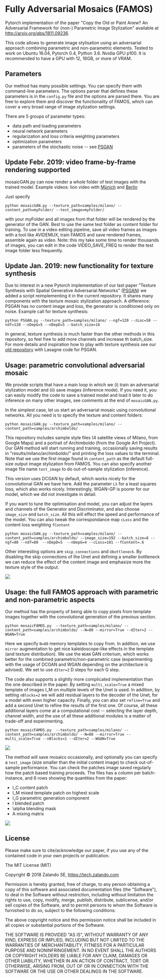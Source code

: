 # Fully Adversarial Mosaics (FAMOS)

Pytorch implementation of the paper "Copy the Old or Paint Anew? An Adversarial Framework
for (non-) Parametric Image Stylization" available at http://arxiv.org/abs/1811.09236.

This code allows to generate image stylisation using an adversarial approach combining parametric and non-parametric elements.
Tested to work on Ubuntu 16.04, Pytorch 0.4, Python 3.6. Nvidia GPU p100. It is recommended to have a GPU with 12, 16GB, or more of VRAM.


## Parameters
Our method has many possible settings. You can specify them with command-line parameters. The options parser that defines these parameters is in the `config.py` file and the options are parsed there.
You are free to explore them and discover the functionality of FAMOS, which can cover a very broad range of image stylization settings.

There are 5 groups of parameter types:
- data path and loading parameters
- neural network parameters
- regularization and loss criteria weighting parameters
- optimization parameters 
- parameters of the stochastic noise -- see [PSGAN](https://arxiv.org/abs/1705.06566)

## Update Febr. 2019: video frame-by-frame rendering supported
mosaicGAN.py can now render a whole folder of test images with the trained model.
Example videos: lion video with [Münich](https://www.youtube.com/watch?v=pB08N6Vq-hM&feature=youtu.be) and [Berlin](https://www.youtube.com/watch?v=Nl2fwIQk4u4&feature=youtu.be)


Just specify
```
python mosaicGAN.py --texture_path=samples/milano/ --content_path=myFolder/ --test_image=myFolder/ 
```

with your myFolder and all images from that folder will be rendered by the generator of the GAN. Best to use the same test folder as content folder for training.
To use in a video editing pipeline, save all video frames as images with a tool like AVIDEMUX, train FAMOS and save rendered frames, assemble again as video. 
Note: this my take some time to render thousands of images, you can edit in the code VIDEO_SAVE_FREQ to render the test image folder less frequently.

## Update Jan. 2019: new functionality for texture synthesis
Due to interest in a new Pytorch implementation of our last paper "Texture Synthesis with Spatial Generative Adversarial Networks" ([PSGAN](https://arxiv.org/abs/1705.06566)) we added a script reimplementing it in the current repository. It shares many components with the texture mosaic stylization approach. A difference: PSGAN has no content image and loss, the generator is conditioned only on noise.
Example call for texture synthesis:

```
python PSGAN.py --texture_path=samples/milano/ --ngf=120 --zLoc=50 --ndf=120 --nDepG=5 --nDepD=5 --batch_size=16
```

In general, texture synthesis is much faster than the other methods in this repository, so feel free to add more channels and increase th batch_size.
For more details and inspiration how to play with texture synthesis see our [old repository](https://github.com/zalandoresearch/psgan) with Lasagne code for PSGAN. 


## Usage: parametric convolutional adversarial mosaic
We provide scripts that have a main loop in which we (i) train an adversarial stylization model and (ii) save images (inference mode). If you need it, you can easily modify the code to save a trained model and load it later to do inference on many other images, see comments at the end of `mosaicGAN.py`.

In the simplest case, let us start an adversarial mosaic using convolutional networks. All you need is to specify the texture and content folders:

```
python mosaicGAN.py --texture_path=samples/milano/ --content_path=samples/archimboldo/
```

This repository includes sample style files (4 satellite views of Milano, from Google Maps) and a portrait of Archimboldo (from the Google Art Project).
Our GAN method will start running and training, occasionally saving results in "results/milano/archimboldo/" and printing the loss values to the terminal. Note that we use the first image found in `content_path` as the default full-size output image stylization from FAMOS.
You can also specify another image file name `test_image` to do out-of-sample stylization (inference).

This version uses DCGAN by default, which works nicely for the convolutional GAN we have here. Add the parameter `LS` for a least squares loss, which also works nicely. Interestingly, WGAN-GP is poorer for our model, which we did not investigate in detail.

If you want to tune the optimisation and model, you can adjust the layers and channels of the Generator and Discriminator, and also choose `image_size` and `batch_size`. All this will effect the speed and performance of the model. You can also tweak the correspondance map `cLoss` and the content loss weighting `fContent`

```
python mosaicGAN.py --texture_path=samples/milano/ --content_path=samples/archimboldo/ --image_size=192 --batch_size=8 --ngf=80 --ndf=80  --nDepD=5  --nDepG=4 --cLoss=101 --fContent=.6
```

Other interesting options are `skip_connections` and `Ubottleneck`. By disabling the skip connections of the Unet and defining a smaller bottleneck we can reduce the effect of the content image and emphasize more the texture style of the output.


![](samples/conv.jpg)

## Usage: the full FAMOS approach with parametric and non-parametric aspects
Our method has the property of being able to copy pixels from template images together with the convolutional generation of the previous section.

```
python mosaicFAMOS.py  --texture_path=samples/milano/ --content_path=samples/archimboldo/ --N=80 --mirror=True --dIter=2 --WGAN=True
```

Here we specify `N=80` memory templates to copy from. In addition, we use `mirror` augmentation to get nice kaleidoscope-like effects in the template (and texture distribution).
We use the `WGAN` GAN criterium, which works better for the combined parametric/non-parametric case (experimenting with the usage of DCGAN and WGAN depending on the architecture is advised). We set to use `dIter=2` D steps for each G step.

The code also supports a slightly more complicated implementation than the one described in the paper.
By setting `multi_scale=True` a mixed template of images I_M on multiple levels of the Unet is used. 
In addition, by setting `nBlocks=2` we will add residual layers to the decoder of the Unet, for a model with even higher capacity.
Finally, you can also set `refine=True` and add a second Unet to refine the results of the first one. Of course, all these additional layers come at a computational cost -- selecting the layer depth, channel width, and the use of all these additional modules is a matter of trade-off and experimenting. 

```
python mosaicFAMOS.py  --texture_path=samples/milano/ --content_path=samples/archimboldo/ --N=80 --mirror=True --multi_scale=True --nBlocks=1 --dIter=2 --WGAN=True
```

![](samples/famos.jpg)

The method will save mosaics occasionally, and optionally you can specify a `test_image` (size smaller than the initial content image) to check out-of-sample performance.
You can check the patches image saved regularly how the patch based training proceeds.
The files has a column per batch-instance, and 6 rows showing the quantities from the paper:

- I_C content patch
- I_M mixed template patch on highest scale
- I_G parametric generation component
- I blended patch
- \alpha blending mask
- A mixing matrix

![](samples/famos_patch.jpg)


## License
Please make sure to cite/acknowledge our paper, if you use any of the contained code in your own projects or publication.


The MIT License (MIT)

Copyright © 2018 Zalando SE, https://tech.zalando.com

Permission is hereby granted, free of charge, to any person obtaining a copy
of this software and associated documentation files (the "Software"), to deal
in the Software without restriction, including without limitation the rights
to use, copy, modify, merge, publish, distribute, sublicense, and/or sell
copies of the Software, and to permit persons to whom the Software is
furnished to do so, subject to the following conditions:

The above copyright notice and this permission notice shall be included in all
copies or substantial portions of the Software.

THE SOFTWARE IS PROVIDED "AS IS", WITHOUT WARRANTY OF ANY KIND, EXPRESS OR
IMPLIED, INCLUDING BUT NOT LIMITED TO THE WARRANTIES OF MERCHANTABILITY,
FITNESS FOR A PARTICULAR PURPOSE AND NONINFRINGEMENT. IN NO EVENT SHALL THE
AUTHORS OR COPYRIGHT HOLDERS BE LIABLE FOR ANY CLAIM, DAMAGES OR OTHER
LIABILITY, WHETHER IN AN ACTION OF CONTRACT, TORT OR OTHERWISE, ARISING FROM,
OUT OF OR IN CONNECTION WITH THE SOFTWARE OR THE USE OR OTHER DEALINGS IN THE
SOFTWARE.
